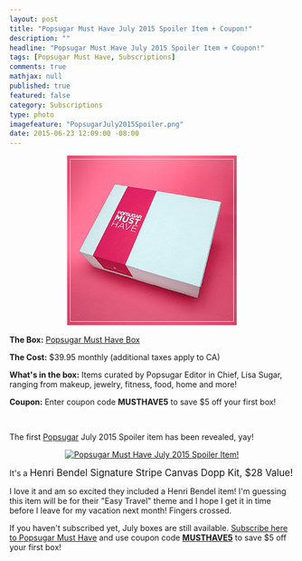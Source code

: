 ```yaml
---
layout: post
title: "Popsugar Must Have July 2015 Spoiler Item + Coupon!"
description: ""
headline: "Popsugar Must Have July 2015 Spoiler Item + Coupon!"
tags: [Popsugar Must Have, Subscriptions]
comments: true
mathjax: null
published: true
featured: false
category: Subscriptions
type: photo
imagefeature: "PopsugarJuly2015Spoiler.png"
date: 2015-06-23 12:09:00 -08:00
---
```


<CENTER><IMG SRC='/images/PopsugarBox.jpg'></CENTER>
<p><b>The Box:</b> <a href="https://musthave.popsugar.com/p/monthly-subscription?utm_source=link&utm_medium=confirmation-page&utm_campaign=referral&utm_content=u:16301514" target="_blank">Popsugar Must Have Box</a></p>
<p><b>The Cost:</b> $39.95 monthly (additional taxes apply to CA)</p>
<p><b>What's in the box:</b> Items curated by Popsugar Editor in Chief, Lisa Sugar, ranging from makeup, jewelry, fitness, food, home and more!</p>
<p><b>Coupon:</b> Enter coupon code <b>MUSTHAVE5</b> to save $5 off your first box!</p>
<br>

<p>The first <a href="https://musthave.popsugar.com/p/monthly-subscription?utm_source=link&utm_medium=confirmation-page&utm_campaign=referral&utm_content=u:16301514" target="_blank">Popsugar</a> July 2015 Spoiler item has been revealed, yay!</p>

<center><a href="https://musthave.popsugar.com/p/monthly-subscription?utm_source=link&utm_medium=confirmation-page&utm_campaign=referral&utm_content=u:16301514" target="_blank">
<img src="/images/PopsugarJuly2015Spoiler.png" border="0" style="border:none;max-width:100%;" alt="Popsugar Must Have July 2015 Spoiler Item!" />
</a></center>

<p>It's a <big>Henri Bendel Signature Stripe Canvas Dopp Kit, $28 Value!</big></p>

<p>I love it and am so excited they included a Henri Bendel item! I'm guessing this item will be for their "Easy Travel" theme and I hope I get it in time before I leave for my vacation next month! Fingers crossed.</p>

<p>If you haven't subscribed yet, July boxes are still available. <a href="https://musthave.popsugar.com/p/monthly-subscription?utm_source=link&utm_medium=confirmation-page&utm_campaign=referral&utm_content=u:16301514" target="_blank">Subscribe here to Popsugar Must Have</a> and use coupon code <a href="https://musthave.popsugar.com/p/monthly-subscription?utm_source=link&utm_medium=confirmation-page&utm_campaign=referral&utm_content=u:16301514" target="_blank"><b>MUSTHAVE5</b></a> to save $5 off your first box!</p>
